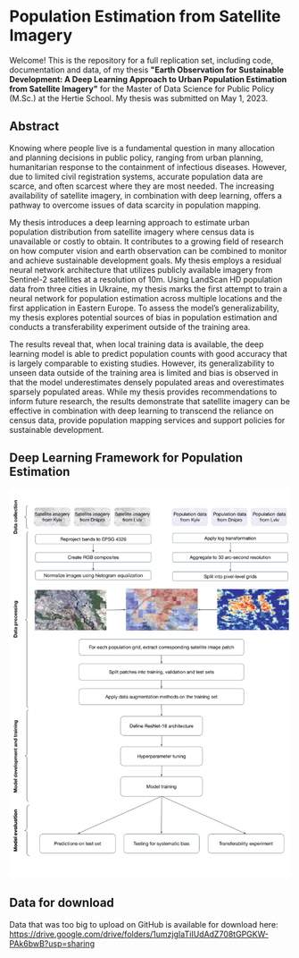 # Population Estimation from Satellite Imagery

Welcome! This is the repository for a full replication set, including code, documentation and data, of my thesis **"Earth Observation for Sustainable Development: A Deep Learning Approach to Urban Population Estimation from Satellite Imagery"** for the Master of Data Science for Public Policy (M.Sc.) at the Hertie School. My thesis was submitted on May 1, 2023.

## Abstract

Knowing where people live is a fundamental question in many allocation and planning decisions in public policy, ranging from urban planning, humanitarian response to the containment of infectious diseases. However, due to limited civil registration systems, accurate population data are scarce, and often scarcest where they are most needed. The increasing availability of satellite imagery, in combination with deep learning, offers a pathway to overcome issues of data scarcity in population mapping.

My thesis introduces a deep learning approach to estimate urban population distribution from satellite imagery where census data is unavailable or costly to obtain. It contributes to a growing field of research on how computer vision and earth observation can be combined to monitor and achieve sustainable development goals. My thesis employs a residual neural network architecture that utilizes publicly available imagery from Sentinel-2 satellites at a resolution of 10m. Using LandScan HD population data from three cities in Ukraine, my thesis marks the first attempt to train a neural network for population estimation across multiple locations and the first application in Eastern Europe. To assess the model’s generalizability, my thesis explores potential sources of bias in population estimation and conducts a transferability experiment outside of the training area.

The results reveal that, when local training data is available, the deep learning model is able to predict population counts with good accuracy that is largely comparable to existing studies. However, its generalizability to unseen data outside of the training area is limited and bias is observed in that the model underestimates densely populated areas and overestimates sparsely populated areas. While my thesis provides recommendations to inform future research, the results demonstrate that satellite imagery can be effective in combination with deep learning to transcend the reliance on census data, provide population mapping services and support policies for sustainable development.

## Deep Learning Framework for Population Estimation

![alt text](https://github.com/f-winkler/pop-estimation/blob/main/figures/framework.png)

## Data for download

Data that was too big to upload on GitHub is available for download here: https://drive.google.com/drive/folders/1umzjgIaTiIUdAdZ708tGPGKW-PAk6bwB?usp=sharing

